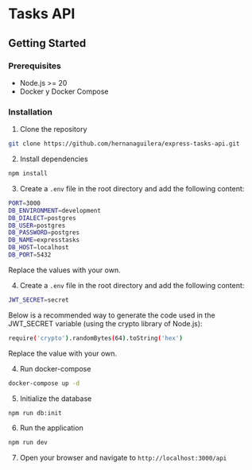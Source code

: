 # Tasks API

## Getting Started

### Prerequisites

- Node.js >= 20
- Docker y Docker Compose

### Installation

1. Clone the repository

```bash
git clone https://github.com/hernanaguilera/express-tasks-api.git
```

2. Install dependencies

```bash
npm install
```

3. Create a `.env` file in the root directory and add the following content:

```bash
PORT=3000
DB_ENVIRONMENT=development
DB_DIALECT=postgres
DB_USER=postgres
DB_PASSWORD=postgres
DB_NAME=expresstasks
DB_HOST=localhost
DB_PORT=5432
```

Replace the values with your own.

4. Create a `.env` file in the root directory and add the following content:

```bash
JWT_SECRET=secret
```

Below is a recommended way to generate the code used in the JWT_SECRET variable (using the crypto library of Node.js):

```bash
require('crypto').randomBytes(64).toString('hex')
```

Replace the value with your own.

4. Run docker-compose

```bash
docker-compose up -d
```

5. Initialize the database

```bash
npm run db:init
```

6. Run the application

```bash
npm run dev
```

7. Open your browser and navigate to `http://localhost:3000/api`
